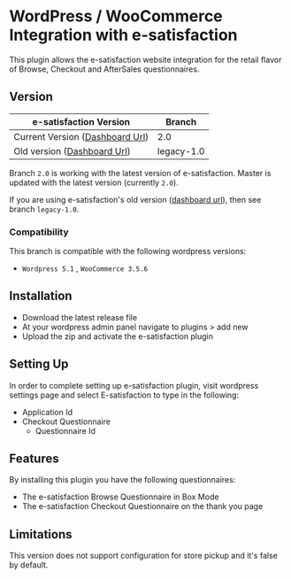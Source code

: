 # WordPress / WooCommerce Integration with e-satisfaction

This plugin allows the e-satisfaction website integration for the retail flavor
of Browse, Checkout and AfterSales questionnaires.

## Version

|e-satisfaction Version                                                   |Branch               |
|-------------------------------------------------------------------------|---------------------|
|Current Version ([Dashboard Url](https://app.e-satisfaction.com))        |2.0                  |
|Old version ([Dashboard Url](https://dashboard.e-satisfaction.com))      |legacy-1.0           |

Branch `2.0` is working with the latest version of e-satisfaction.
Master is updated with the latest version (currently `2.0`).

If you are using e-satisfaction's old version ([dashboard url](https://dashboard.e-satisfaction.com)), then see branch `legacy-1.0`.

### Compatibility

This branch is compatible with the following wordpress versions:
* `Wordpress 5.1` , `WooCommerce 3.5.6`

## Installation

* Download the latest release file
* At your wordpress admin panel navigate to plugins > add new
* Upload the zip and activate the e-satisfaction plugin

## Setting Up

In order to complete setting up e-satisfaction plugin, visit wordpress settings page and select E-satisfaction to 
type in the following:

* Application Id
* Checkout Questionnaire
  * Questionnaire Id

## Features

By installing this plugin you have the following questionnaires:

* The e-satisfaction Browse Questionnaire in Box Mode
* The e-satisfaction Checkout Questionnaire on the thank you page

## Limitations

This version does not support configuration for store pickup and it's false by default.
